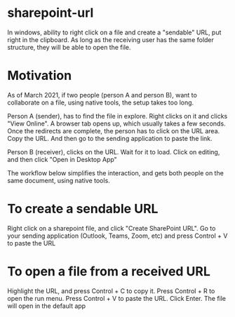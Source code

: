# sharepoint-url
In windows, ability to right click on a file and create a "sendable" URL, put right in the clipboard. As long as the receiving user has the same folder structure, they will be able to open the file.

# Motivation
As of March 2021, if two people (person A and person B), want to collaborate on a file, using native tools, the setup takes too long. 

Person A (sender), has to find the file in explore. Right clicks on it and clicks "View Online". A browser tab opens up, which usually takes a few seconds. Once the redirects are complete, the person has to click on the URL area. Copy the URL. And then go to the sending application to paste the link.

Person B (receiver), clicks on the URL. Wait for it to load. Click on editing, and then click "Open in Desktop App"

The workflow below simplifies the interaction, and gets both people on the same document, using native tools. 

# To create a sendable URL
Right click on a sharepoint file, and click "Create SharePoint URL". Go to your sending application (Outlook, Teams, Zoom, etc) and press Control + V to paste the URL

# To open a file from a received URL
Highlight the URL, and press Control + C to copy it. Press Control + R to open the run menu. Press Control + V to paste the URL. Click Enter. The file will open in the default app
